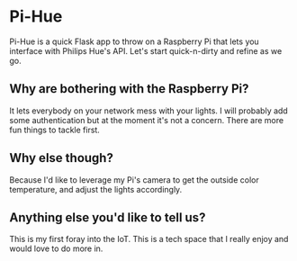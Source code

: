 # Pi-Hue

Pi-Hue is a quick Flask app to throw on a Raspberry Pi that lets you interface with Philips Hue's API. Let's start quick-n-dirty and refine as we go.

## Why are bothering with the Raspberry Pi?

It lets everybody on your network mess with your lights. I will probably add some authentication but at the moment it's not a concern. There are more fun things to tackle first.

## Why else though?

Because I'd like to leverage my Pi's camera to get the outside color temperature, and adjust the lights accordingly.

## Anything else you'd like to tell us?

This is my first foray into the IoT. This is a tech space that I really enjoy and would love to do more in.

